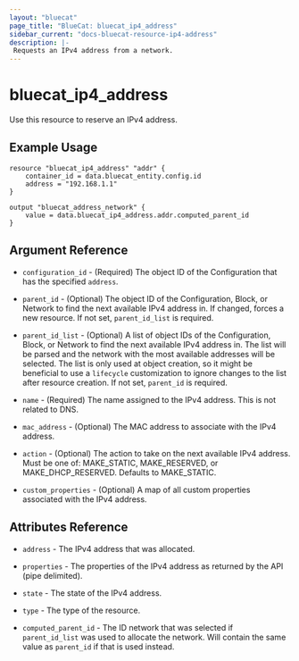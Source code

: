 ```yaml
---
layout: "bluecat"
page_title: "BlueCat: bluecat_ip4_address"
sidebar_current: "docs-bluecat-resource-ip4-address"
description: |-
 Requests an IPv4 address from a network.
---
```


# bluecat\_ip4\_address

Use this resource to reserve an IPv4 address.

## Example Usage

```hcl
resource "bluecat_ip4_address" "addr" {
    container_id = data.bluecat_entity.config.id
    address = "192.168.1.1"
}

output "bluecat_address_network" {
    value = data.bluecat_ip4_address.addr.computed_parent_id
}
```

## Argument Reference

* `configuration_id` - (Required) The object ID of the Configuration that has the specified `address`.

* `parent_id` - (Optional) The object ID of the Configuration, Block, or Network to find the next available
  IPv4 address in.  If changed, forces a new resource.  If not set, `parent_id_list` is required.

* `parent_id_list` - (Optional) A list of object IDs of the Configuration, Block, or Network to find the next available
  IPv4 address in.  The list will be parsed and the network with the most available addresses will be selected.
  The list is only used at object creation, so it might be beneficial to use a `lifecycle` customization to ignore
  changes to the list after resource creation.  If not set, `parent_id` is required.

* `name` - (Required) The name assigned to the IPv4 address.  This is not related to DNS.
  
* `mac_address` - (Optional) The MAC address to associate with the IPv4 address.

* `action` - (Optional) The action to take on the next available IPv4 address.  Must be one of:
  MAKE_STATIC, MAKE_RESERVED, or MAKE_DHCP_RESERVED.  Defaults to MAKE_STATIC.

* `custom_properties` - (Optional) A map of all custom properties associated with the IPv4 address.

## Attributes Reference

* `address` -  The IPv4 address that was allocated.

* `properties` -  The properties of the IPv4 address as returned by the API (pipe delimited).

* `state` - The state of the IPv4 address.

* `type` - The type of the resource.

* `computed_parent_id` - The ID network that was selected if `parent_id_list` was used to allocate the network.
  Will contain the same value as `parent_id` if that is used instead.
